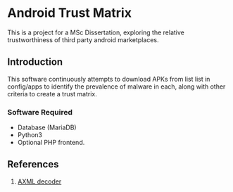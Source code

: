 

# Android Trust Matrix
This is a project for a MSc Dissertation, exploring the relative trustworthiness of third party android marketplaces.

## Introduction
This software continuously attempts to download APKs from list list in config/apps to identify the prevalence of malware in each, along with other criteria to create a trust matrix.

### Software Required
* Database (MariaDB)
* Python3
* Optional PHP frontend.


## References
1. [AXML decoder](https://gist.github.com/CyberSaxosTiGER/b7d9d5e9c7745c276d34ac21289f6537)
